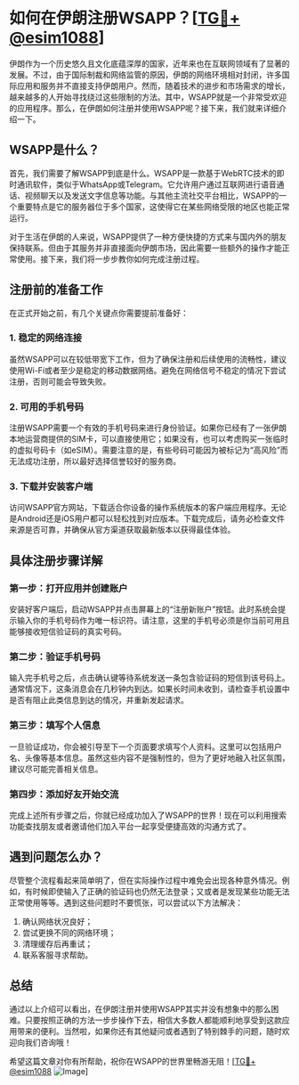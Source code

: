 # 如何在伊朗注册WSAPP？[[TG💪+ @esim1088](https://t.me/s/esim1088)]

伊朗作为一个历史悠久且文化底蕴深厚的国家，近年来也在互联网领域有了显著的发展。不过，由于国际制裁和网络监管的原因，伊朗的网络环境相对封闭，许多国际应用和服务并不直接支持伊朗用户。然而，随着技术的进步和市场需求的增长，越来越多的人开始寻找绕过这些限制的方法。其中，WSAPP就是一个非常受欢迎的应用程序。那么，在伊朗如何注册并使用WSAPP呢？接下来，我们就来详细介绍一下。

## WSAPP是什么？

首先，我们需要了解WSAPP到底是什么。WSAPP是一款基于WebRTC技术的即时通讯软件，类似于WhatsApp或Telegram。它允许用户通过互联网进行语音通话、视频聊天以及发送文字信息等功能。与其他主流社交平台相比，WSAPP的一个重要特点是它的服务器位于多个国家，这使得它在某些网络受限的地区也能正常运行。

对于生活在伊朗的人来说，WSAPP提供了一种方便快捷的方式来与国内外的朋友保持联系。但由于其服务并非直接面向伊朗市场，因此需要一些额外的操作才能正常使用。接下来，我们将一步步教你如何完成注册过程。

## 注册前的准备工作

在正式开始之前，有几个关键点你需要提前准备好：

### 1. 稳定的网络连接

虽然WSAPP可以在较低带宽下工作，但为了确保注册和后续使用的流畅性，建议使用Wi-Fi或者至少是稳定的移动数据网络。避免在网络信号不稳定的情况下尝试注册，否则可能会导致失败。

### 2. 可用的手机号码

注册WSAPP需要一个有效的手机号码来进行身份验证。如果你已经有了一张伊朗本地运营商提供的SIM卡，可以直接使用它；如果没有，也可以考虑购买一张临时的虚拟号码卡（如eSIM）。需要注意的是，有些号码可能因为被标记为“高风险”而无法成功注册，所以最好选择信誉较好的服务商。

### 3. 下载并安装客户端

访问WSAPP官方网站，下载适合你设备的操作系统版本的客户端应用程序。无论是Android还是iOS用户都可以轻松找到对应版本。下载完成后，请务必检查文件来源是否可靠，并确保从官方渠道获取最新版本以获得最佳体验。

## 具体注册步骤详解

### 第一步：打开应用并创建账户

安装好客户端后，启动WSAPP并点击屏幕上的“注册新账户”按钮。此时系统会提示输入你的手机号码作为唯一标识符。请注意，这里的手机号必须是你当前可用且能够接收短信验证码的真实号码。

### 第二步：验证手机号码

输入完手机号之后，点击确认键等待系统发送一条包含验证码的短信到该号码上。通常情况下，这条消息会在几秒钟内到达。如果长时间未收到，请检查手机设置中是否有阻止此类信息到达的情况，并重新发起请求。

### 第三步：填写个人信息

一旦验证成功，你会被引导至下一个页面要求填写个人资料。这里可以包括用户名、头像等基本信息。虽然这些内容不是强制性的，但为了更好地融入社区氛围，建议尽可能完善相关信息。

### 第四步：添加好友开始交流

完成上述所有步骤之后，你就已经成功加入了WSAPP的世界！现在可以利用搜索功能查找朋友或者邀请他们加入平台一起享受便捷高效的沟通方式了。

## 遇到问题怎么办？

尽管整个流程看起来简单明了，但在实际操作过程中难免会出现各种意外情况。例如，有时候即使输入了正确的验证码也仍然无法登录；又或者是发现某些功能无法正常使用等等。遇到这些问题时不要慌张，可以尝试以下方法解决：

1. 确认网络状况良好；
2. 尝试更换不同的网络环境；
3. 清理缓存后再重试；
4. 联系客服寻求帮助。

## 总结

通过以上介绍可以看出，在伊朗注册并使用WSAPP其实并没有想象中的那么困难。只要按照正确的方法一步步操作下去，相信大多数人都能顺利地享受到这款应用带来的便利。当然啦，如果你还有其他疑问或者遇到了特别棘手的问题，随时欢迎向我们咨询哦！

希望这篇文章对你有所帮助，祝你在WSAPP的世界里畅游无阻！[[TG💪+ @esim1088](https://t.me/s/esim1088) ![Image](https://i.postimg.cc/4NQfJmqS/Snipaste-2025-05-13-00-14-12.png)]